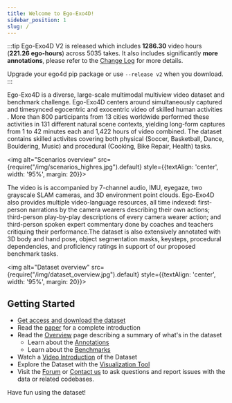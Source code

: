 ```yaml
---
title: Welcome to Ego-Exo4D!
sidebar_position: 1
slug: /
---
```


:::tip
Ego-Exo4D V2 is released which includes **1286.30** video hours (**221.26 ego-hours**) across 5035 takes. It also includes significantly **more annotations**, please refer to the [Change Log](/changelog) for more details.

Upgrade your ego4d pip package or use `--release v2` when you download.
:::

Ego-Exo4D is a diverse, large-scale multimodal multiview video dataset and benchmark challenge. Ego-Exo4D centers around simultaneously captured and timesynced egocentric and exocentric video of skilled human activities . More than 800 participants from 13 cities worldwide performed these activities in 131 different natural scene contexts, yielding long-form captures from 1 to 42 minutes each and 1,422 hours of video combined. The dataset contains skilled activites covering both physical (Soccer, Basketball, Dance, Bouldering, Music) and procedural (Cooking, Bike Repair, Health) tasks.


<img alt="Scenarios overview" src={require("/img/scenarios_highres.jpg").default} style={{textAlign: 'center', width: '95%', margin: 20}}></img>

The video is is accompanied by 7-channel audio, IMU, eyegaze, two grayscale SLAM cameras, and 3D environment point clouds. Ego-Exo4D also provides multiple video-language resources, all time indexed: first-person narrations by the camera wearers describing their own actions; third-person play-by-play descriptions of every camera wearer action; and third-person spoken expert commentary done by coaches and teachers critiquing their performance.The dataset is also extensively annotated with 3D body and hand pose, object segmentation masks, keysteps, procedural dependencies, and proficiency ratings in support of our proposed benchmark tasks.

<img alt="Dataset overview" src={require("/img/dataset_overview.jpg").default} style={{textAlign: 'center', width: '95%', margin: 20}}></img>

## Getting Started
- [Get access and download the dataset](./getting-started)
- Read the [paper](http://arxiv.org/abs/2311.18259) for a complete introduction
- Read the [Overview](./overview) page describing a summary of what's in the dataset
    - Learn about the [Annotations](./annotations/)
    - Learn about the [Benchmarks](./benchmarks)
- Watch a [Video Introduction](https://www.youtube.com/watch?v=GdooXEBAnI8) of the Dataset
- Explore the Dataset with the [Visualization Tool](https://visualize.ego4d-data.org/?v=%22EgoExo+v1%22)
- Visit the [Forum](https://discuss.ego4d-data.org/) or [Contact us](./contact.md) to ask questions and report issues with the data or related codebases.

Have fun using the dataset!


